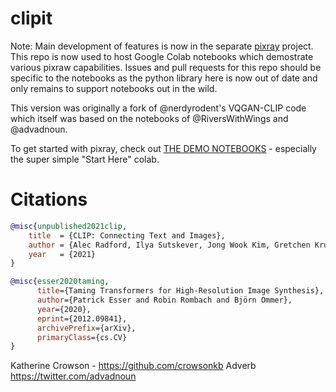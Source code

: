# clipit 

Note: Main development of features is now in the separate [pixray](https://github.com/dribnet/pixray) project. This repo is now used to host Google Colab notebooks which demostrate various pixraw capabilities. Issues and pull requests for this repo should be specific to the notebooks as the python library here is now out of date and only remains to support notebooks out in the wild.

This version was originally a fork of @nerdyrodent's VQGAN-CLIP code which itself was based on the notebooks of @RiversWithWings and @advadnoun. 

To get started with pixray, check out [THE DEMO NOTEBOOKS](demos/README.md) - especially the super simple "Start Here" colab.


# Citations

```bibtex
@misc{unpublished2021clip,
    title  = {CLIP: Connecting Text and Images},
    author = {Alec Radford, Ilya Sutskever, Jong Wook Kim, Gretchen Krueger, Sandhini Agarwal},
    year   = {2021}
}
```
```bibtex
@misc{esser2020taming,
      title={Taming Transformers for High-Resolution Image Synthesis}, 
      author={Patrick Esser and Robin Rombach and Björn Ommer},
      year={2020},
      eprint={2012.09841},
      archivePrefix={arXiv},
      primaryClass={cs.CV}
}
```
Katherine Crowson - https://github.com/crowsonkb
Adverb https://twitter.com/advadnoun

